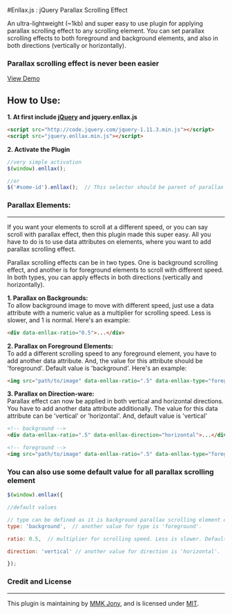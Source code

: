 #Enllax.js : jQuery Parallax Scrolling Effect

An ultra-lightweight (~1kb) and super easy to use plugin for applying parallax scrolling effect to any scrolling element. You can set parallax scrolling effects to both foreground and background elements, and also in both directions (vertically or horizontally).

### Parallax scrolling effect is never been easier

[View Demo](http://mmkjony.github.io/enllax.js/)



## How to Use:

**1. At first include [jQuery](http://jquery.com/download/) and jquery.enllax.js**
````html
<script src="http://code.jquery.com/jquery-1.11.3.min.js"></script>
<script src="jquery.enllax.min.js"></script>
````

**2. Activate the Plugin**
````javascript
//very simple activation
$(window).enllax();

//or
$('#some-id').enllax();  // This selector should be parent of parallax scrolling elements
````

### Parallax Elements:
------
If you want your elements to scroll at a different speed, or you can say scroll with parallax effect, then this plugin made this super easy. All you have to do is to use data attributes on elements, where you want to add parallax scrolling effect.

Parallax scrolling effects can be in two types. One is background scrolling effect, and another is for foreground elements to scroll with different speed. In both types, you can apply effects in both directions (vertically and horizontally).

**1. Parallax on Backgrounds:** <br />
To allow background image to move with different speed, just use a data attribute with a numeric value as a multiplier for scrolling speed. Less is slower, and 1 is normal. Here's an example:

````html
<div data-enllax-ratio="0.5">...</div>
````

**2. Parallax on Foreground Elements:** <br/>
To add a different scrolling speed to any foreground element, you have to add another data attribute. And, the value for this attribute should be 'foreground'. Default value is 'background'. Here's an example:

````html
<img src="path/to/image" data-enllax-ratio=".5" data-enllax-type="foreground" />
````

**3. Parallax on Direction-ware:** <br/>
Parallax effect can now be applied in both vertical and horizontal directions. You have to add another data attribute additionally. The value for this data attribute can be 'vertical' or 'horizontal'. And, default value is 'vertical'

````html
<!-- background -->
<div data-enllax-ratio=".5" data-enllax-direction="horizontal">...</div>

<!-- foreground -->
<img src="path/to/image" data-enllax-ratio=".5" data-enllax-type="foreground" data-enllax-direction="horizontal" />
````


### You can also use some default value for all parallax scrolling element

````javascript
$(window).enllax({

//default values

// type can be defined as it is background parallax scrolling element or foreground scrolling element.
type: 'background',  // another value for type is 'foreground'.

ratio: 0.5,  // multiplier for scrolling speed. Less is slower. Default: '0'.

direction: 'vertical' // another value for direction is 'horizontal'.

});
````


### Credit and License
------
This plugin is maintaining by [MMK Jony](https://github.com/mmkjony/), and is licensed under [MIT](LICENSE).
